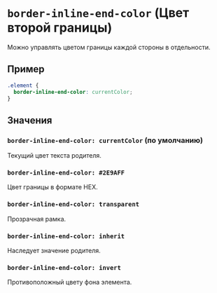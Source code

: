 # `border-inline-end-color` (Цвет второй границы)

Можно управлять цветом границы каждой стороны в отдельности.

## Пример

```css
.element {
  border-inline-end-color: currentColor;
}
```

## Значения

### `border-inline-end-color: currentColor` (по умолчанию)

Текущий цвет текста родителя.

### `border-inline-end-color: #2E9AFF`

Цвет границы в формате HEX.

### `border-inline-end-color: transparent`

Прозрачная рамка.

### `border-inline-end-color: inherit`

Наследует значение родителя.

### `border-inline-end-color: invert`

Противоположный цвету фона элемента.

